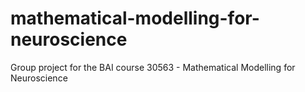 # mathematical-modelling-for-neuroscience
Group project for the BAI course 30563 - Mathematical Modelling for Neuroscience

